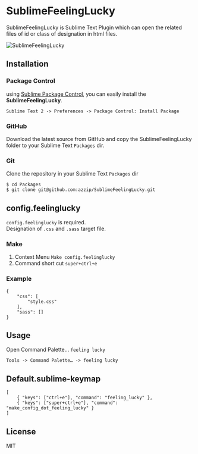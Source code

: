 SublimeFeelingLucky
===================

SublimeFeelingLucky is Sublime Text Plugin which can open the related files of id or class of designation in html files.

![SublimeFeelingLucky](http://farm8.staticflickr.com/7293/8748074716_51763c0840_o.jpg)

## Installation

### Package Control
using [Sublime Package Control](http://wbond.net/sublime_packages/package_control), you can easily install the **SublimeFeelingLucky**.

````
Sublime Text 2 -> Preferences -> Package Control: Install Package
````  

### GitHub
Download the latest source from GitHub and copy the SublimeFeelingLucky folder to your Sublime Text `Packages` dir.

### Git
Clone the repository in your Sublime Text `Packages` dir

````
$ cd Packages
$ git clone git@github.com:azzip/SublimeFeelingLucky.git
````


## config.feelinglucky
`config.feelinglucky` is required.  
Designation of `.css` and `.sass` target file.

### Make
1) Context Menu `Make config.feelinglucky`  
2) Command short cut `super+ctrl+e`


### Example

````
{
    "css": [
        "style.css"
    ],
    "sass": []
}
````

## Usage
Open Command Palette… `feeling lucky`

````
Tools -> Command Palette… -> feeling lucky
````  


## Default.sublime-keymap

````
[
	{ "keys": ["ctrl+e"], "command": "feeling_lucky" },
	{ "keys": ["super+ctrl+e"], "command": "make_config_dot_feeling_lucky" }
]
````

## License

MIT
